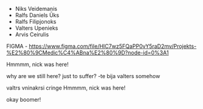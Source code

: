 
- Niks Veidemanis
- Ralfs Daniels Ūks
- Ralfs Filipjonoks
- Valters Upenieks
- Arvis Ceirulis

FIGMA - https://www.figma.com/file/HIC7wz5FQaPP0vY5raD2mv/Projekts-%E2%80%9CMedic%C4%ABna%E2%80%9D?node-id=0%3A1

Hmmmm, nick was here!

why are we still here? just to suffer?
-te bija valters somehow

valtrs vninakrsi cringe
Hmmmm, nick was here!

okay boomer!
